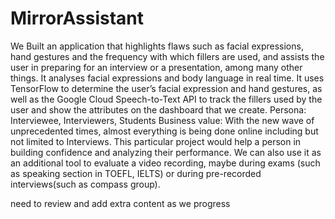 # MirrorAssistant

We Built an application that highlights flaws such as facial expressions, hand gestures and the frequency with which fillers are used, and assists the user in preparing for an interview or a presentation, among many other things. It analyses facial expressions and body language in real time. It uses TensorFlow to determine the user’s facial expression and hand gestures, as well as the Google Cloud Speech-to-Text API to track the fillers used by the user and show the attributes on the dashboard that we create. 
Persona: Interviewee, Interviewers, Students
Business value: With the new wave of unprecedented times, almost everything is being done online including but not limited to Interviews. This particular project would help a person in building confidence and analyzing their performance. We can also use it as an additional tool to evaluate a video recording, maybe during exams (such as speaking section in TOEFL, IELTS) or during pre-recorded interviews(such as compass group).

need to review and add extra content as we progress
